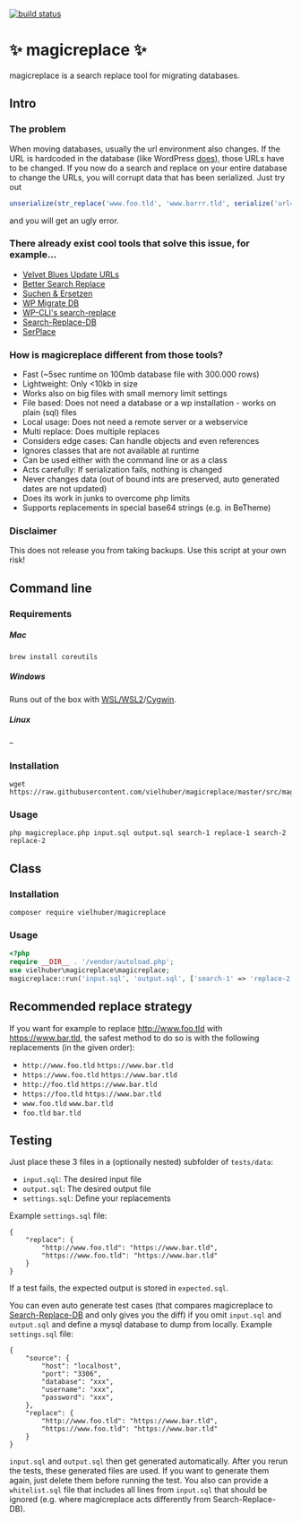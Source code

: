 [![build status](https://github.com/vielhuber/magicreplace/actions/workflows/ci.yml/badge.svg)](https://github.com/vielhuber/magicreplace/actions)

# ✨ magicreplace ✨

magicreplace is a search replace tool for migrating databases.

## Intro

### The problem

When moving databases, usually the url environment also changes.
If the URL is hardcoded in the database (like WordPress [does](https://make.wordpress.org/core/handbook/contribute/design-decisions/#absolute-versus-relative-urls)), those URLs have to be changed.
If you now do a search and replace on your entire database to change the URLs,
you will corrupt data that has been serialized. Just try out

```php
unserialize(str_replace('www.foo.tld', 'www.barrr.tld', serialize('url=www.foo.tld')));
```

and you will get an ugly error.

### There already exist cool tools that solve this issue, for example...

-   [Velvet Blues Update URLs](https://wordpress.org/plugins/velvet-blues-update-urls/)
-   [Better Search Replace](https://wordpress.org/plugins/better-search-replace/)
-   [Suchen & Ersetzen](https://de.wordpress.org/plugins/search-and-replace/)
-   [WP Migrate DB](https://de.wordpress.org/plugins/wp-migrate-db/)
-   [WP-CLI's search-replace](http://wp-cli.org/commands/search-replace/)
-   [Search-Replace-DB](https://github.com/interconnectit/Search-Replace-DB)
-   [SerPlace](http://pixelentity.com/wordpress-search-replace-domain/)

### How is magicreplace different from those tools?

-   Fast (~5sec runtime on 100mb database file with 300.000 rows)
-   Lightweight: Only <10kb in size
-   Works also on big files with small memory limit settings
-   File based: Does not need a database or a wp installation - works on plain (sql) files
-   Local usage: Does not need a remote server or a webservice
-   Multi replace: Does multiple replaces
-   Considers edge cases: Can handle objects and even references
-   Ignores classes that are not available at runtime
-   Can be used either with the command line or as a class
-   Acts carefully: If serialization fails, nothing is changed
-   Never changes data (out of bound ints are preserved, auto generated dates are not updated)
-   Does its work in junks to overcome php limits
-   Supports replacements in special base64 strings (e.g. in BeTheme)

### Disclaimer

This does not release you from taking backups. Use this script at your own risk!

## Command line

### Requirements

##### Mac

```
brew install coreutils
```

##### Windows

Runs out of the box with [WSL/WSL2](https://docs.microsoft.com/en-us/windows/wsl/about)/[Cygwin](https://cygwin.com/install.html).

##### Linux

–

### Installation

```
wget https://raw.githubusercontent.com/vielhuber/magicreplace/master/src/magicreplace.php
```

### Usage

```
php magicreplace.php input.sql output.sql search-1 replace-1 search-2 replace-2
```

## Class

### Installation

```
composer require vielhuber/magicreplace
```

### Usage

```php
<?php
require __DIR__ . '/vendor/autoload.php';
use vielhuber\magicreplace\magicreplace;
magicreplace::run('input.sql', 'output.sql', ['search-1' => 'replace-2', 'search-2' => 'replace-2']);
```

## Recommended replace strategy

If you want for example to replace http://www.foo.tld with https://www.bar.tld, the safest method to do so is with the following replacements (in the given order):

-   `http://www.foo.tld` `https://www.bar.tld`
-   `https://www.foo.tld` `https://www.bar.tld`
-   `http://foo.tld` `https://www.bar.tld`
-   `https://foo.tld` `https://www.bar.tld`
-   `www.foo.tld` `www.bar.tld`
-   `foo.tld` `bar.tld`

## Testing

Just place these 3 files in a (optionally nested) subfolder of `tests/data`:

-   `input.sql`: The desired input file
-   `output.sql`: The desired output file
-   `settings.sql`: Define your replacements

Example `settings.sql` file:

```
{
    "replace": {
        "http://www.foo.tld": "https://www.bar.tld",
        "https://www.foo.tld": "https://www.bar.tld"
    }
}
```

If a test fails, the expected output is stored in `expected.sql`.

You can even auto generate test cases (that compares magicreplace to [Search-Replace-DB](https://github.com/interconnectit/Search-Replace-DB) and only gives you the diff) if you omit `input.sql` and `output.sql` and define a mysql database to dump from locally. Example `settings.sql` file:

```
{
    "source": {
        "host": "localhost",
        "port": "3306",
        "database": "xxx",
        "username": "xxx",
        "password": "xxx",
    },
    "replace": {
        "http://www.foo.tld": "https://www.bar.tld",
        "https://www.foo.tld": "https://www.bar.tld"
    }
}
```

`input.sql` and `output.sql` then get generated automatically. After you rerun the tests, these generated files are used. If you want to generate them again, just delete them before running the test. You also can provide a `whitelist.sql` file that includes all lines from `input.sql` that should be ignored (e.g. where magicreplace acts differently from Search-Replace-DB).
